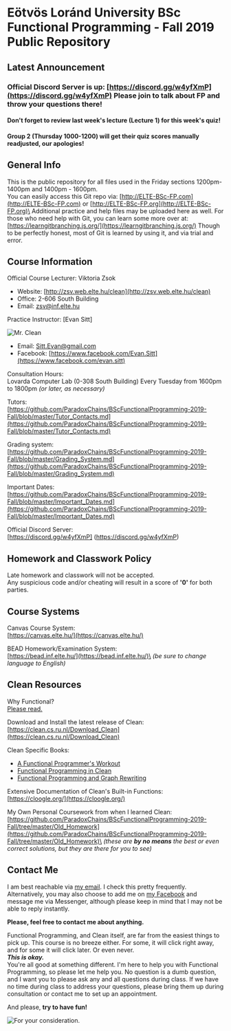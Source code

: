 # Eötvös Loránd University BSc Functional Programming - Fall 2019 Public Repository

## Latest Announcement
### Official Discord Server is up: [https://discord.gg/w4yfXmP](https://discord.gg/w4yfXmP) Please join to talk about FP and throw your questions there! 
#### Don't forget to review last week's lecture (Lecture 1) for this week's quiz!
#### Group 2 (Thursday 1000-1200) will get their quiz scores manually readjusted, our apologies!

## General Info
This is the public repository for all files used in the Friday sections 1200pm-1400pm and 1400pm - 1600pm.\
You can easily access this Git repo via: [http://ELTE-BSc-FP.com](http://ELTE-BSc-FP.com) or [http://ELTE-BSc-FP.org](http://ELTE-BSc-FP.org)\
Additional practice and help files may be uploaded here as well. For those who need help with Git, you can learn some more over at: [https://learngitbranching.js.org/](https://learngitbranching.js.org/) Though to be perfectly honest, most of Git is learned by using it, and via trial and error.

## Course Information
Official Course Lecturer: Viktoria Zsok
- Website: [http://zsv.web.elte.hu/clean](http://zsv.web.elte.hu/clean)
- Office: 2-606 South Building
- Email: [zsv@inf.elte.hu](zsv@inf.elte.hu)

Practice Instructor: [Evan Sitt]

![Mr. Clean](https://upload.wikimedia.org/wikipedia/en/7/73/Mr._Clean_logo.png)
- Email: [Sitt.Evan@gmail.com](sitt.evan@gmail.com)
- Facebook: [https://www.facebook.com/Evan.Sitt](https://www.facebook.com/evan.sitt)

Consultation Hours:\
Lovarda Computer Lab (0-308 South Building) Every Tuesday from 1600pm to 1800pm *(or later, as necessary)*

Tutors:\
[https://github.com/ParadoxChains/BScFunctionalProgramming-2019-Fall/blob/master/Tutor_Contacts.md](https://github.com/ParadoxChains/BScFunctionalProgramming-2019-Fall/blob/master/Tutor_Contacts.md)

Grading system:\
[https://github.com/ParadoxChains/BScFunctionalProgramming-2019-Fall/blob/master/Grading_System.md](https://github.com/ParadoxChains/BScFunctionalProgramming-2019-Fall/blob/master/Grading_System.md)

Important Dates:\
[https://github.com/ParadoxChains/BScFunctionalProgramming-2019-Fall/blob/master/Important_Dates.md](https://github.com/ParadoxChains/BScFunctionalProgramming-2019-Fall/blob/master/Important_Dates.md)

Official Discord Server:\
[https://discord.gg/w4yfXmP]
(https://discord.gg/w4yfXmP)

## Homework and Classwork Policy
Late homework and classwork will not be accepted.\
Any suspicious code and/or cheating will result in a score of **'0'** for both parties.

## Course Systems
Canvas Course System:\
[https://canvas.elte.hu/](https://canvas.elte.hu/)

BEAD Homework/Examination System:\
[https://bead.inf.elte.hu/](https://bead.inf.elte.hu/)\
*(be sure to change language to English)*

## Clean Resources

Why Functional?\
[Please read.](https://github.com/ParadoxChains/BScFunctionalProgramming-2019-Fall/blob/master/Why_Functional.md)

Download and Install the latest release of Clean:\
[https://clean.cs.ru.nl/Download_Clean](https://clean.cs.ru.nl/Download_Clean)

Clean Specific Books:
 - [A Functional Programmer's
   Workout](https://github.com/ParadoxChains/BScFunctionalProgramming-2019-Fall/blob/master/Resources/A%20Functional%20Programmers%20Workout.pdf)
  - [Functional Programming in
   Clean](https://github.com/ParadoxChains/BScFunctionalProgramming-2019-Fall/blob/master/Resources/CleanBookI.pdf)
  - [Functional Programming and Graph
   Rewriting](https://clean.cs.ru.nl/Functional_Programming_and_Parallel_Graph_Rewriting)

Extensive Documentation of Clean's Built-in Functions:\
[https://cloogle.org/](https://cloogle.org/)

My Own Personal Coursework from when I learned Clean:\
[https://github.com/ParadoxChains/BScFunctionalProgramming-2019-Fall/tree/master/Old_Homework](https://github.com/ParadoxChains/BScFunctionalProgramming-2019-Fall/tree/master/Old_Homework)\
*(these are **by no means** the best or even correct solutions, but they are there for you to see)*

## Contact Me
I am best reachable via [my email](sitt.evan@gmail.com). I check this pretty frequently.\
Alternatively, you may also choose to add me on [my Facebook](https://www.facebook.com/Evan.Sitt) and message me via Messenger, although please keep in mind that I may not be able to reply instantly.

**Please, feel free to contact me about anything.**

Functional Programming, and Clean itself, are far from the easiest things to pick up. This course is no breeze either. For some, it will click right away, and for some it will click later. Or even never.\
***This is okay.***\
You're all good at something different. I'm here to help you with Functional Programming, so please let me help you. No question is a dumb question, and I want you to please ask any and all questions during class. If we have no time during class to address your questions, please bring them up during consultation or contact me to set up an appointment.

And please, **try to have fun!**

![For your consideration.](http://www.phdcomics.com/comics/archive/phd051013s.gif)
